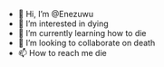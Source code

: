 - 👋 Hi, I’m @Enezuwu
- 👀 I’m interested in dying
- 🌱 I’m currently learning how to die
- 💞️ I’m looking to collaborate on death
- 📫 How to reach me die

<!---
Enezuwu/Enezuwu is a ✨ special ✨ repository because its `README.md` (this file) appears on your GitHub profile.
You can click the Preview link to take a look at your changes.
--->
